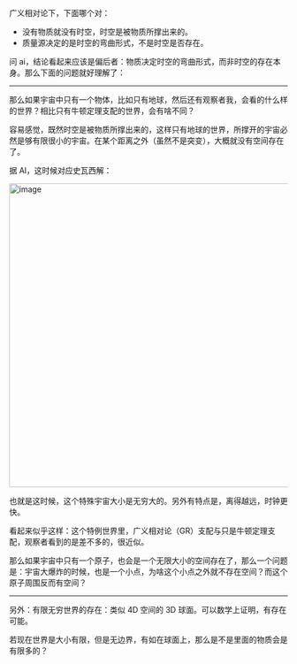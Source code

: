 广义相对论下，下面哪个对：
- 没有物质就没有时空，时空是被物质所撑出来的。
- 质量源决定的是时空的弯曲形式，不是时空是否存在。

问 ai，结论看起来应该是偏后者：物质决定时空的弯曲形式，而非时空的存在本身。那么下面的问题就好理解了：

---- 

那么如果宇宙中只有一个物体，比如只有地球，然后还有观察者我，会看的什么样的世界？相比只有牛顿定理支配的世界，会有啥不同？

容易感觉，既然时空是被物质所撑出来的，这样只有地球的世界，所撑开的宇宙必然是够有限很小的宇宙。在某个距离之外（虽然不是突变），大概就没有空间存在了。

据 AI，这时候对应史瓦西解：

<img width="1342" height="550" alt="image" src="https://github.com/user-attachments/assets/979811d2-e893-4410-bbf9-71a6b5bc1e29" />

也就是这时候，这个特殊宇宙大小是无穷大的。另外有特点是，离得越远，时钟更快。

看起来似乎这样：这个特例世界里，广义相对论（GR）支配与只是牛顿定理支配，观察者看到的是差不多的，很近似。

那么如果宇宙中只有一个原子，也会是一个无限大小的空间存在了，那么一个问题是：宇宙大爆炸的时候，也是一个小点，为啥这个小点之外就不存在空间？而这个原子周围反而有空间？

----

另外：有限无穷世界的存在：类似 4D 空间的 3D 球面。可以数学上证明，有存在可能。

若现在世界是大小有限，但是无边界，有如在球面上，那么是不是里面的物质会是有限多的？

